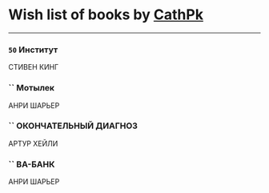 # Wish list of books by [CathPk](http://vk.com/id236585396)
---

### `50` Институт
СТИВЕН КИНГ

### `` Мотылек
АНРИ ШАРЬЕР

### `` ОКОНЧАТЕЛЬНЫЙ ДИАГНОЗ
АРТУР ХЕЙЛИ

### `` ВА-БАНК
АНРИ ШАРЬЕР

